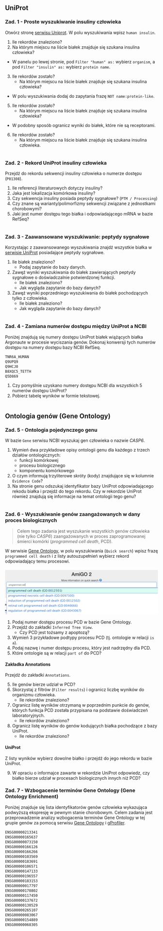 ## UniProt

### Zad. 1 - Proste wyszukiwanie insuliny człowieka
Otwórz stronę [serwisu Uniprot](https://www.uniprot.org/). W polu wyszukiwania wpisz `human insulin`.

1. Ile rekordów znaleziono?
2. Na którym miejscu na liście białek znajduje się szukana insulina człowieka?

* W panelu po lewej stronie, pod `Filter "human" as:` wybierz `organism`, a pod `Filter "insulin" as:` wybierz `protein name`.

3. Ile rekordów zostało?
   * Na którym miejscu na liście białek znajduje się szukana insulina człowieka?

* W polu wyszukiwania dodaj do zapytania frazę `NOT name:protein-like`.

5. Ile rekordów zostało?
   * Na którym miejscu na liście białek znajduje się szukana insulina człowieka?

* W podobny sposób ogranicz wyniki do białek, które nie są receptorami.

6. Ile rekordów zostało?
   * Na którym miejscu na liście białek znajduje się szukana insulina człowieka.
<br/><br/>


### Zad. 2 - Rekord UniProt insuliny człowieka
Przejdź do rekordu sekwencji insuliny człowieka o numerze dostępu (`P01308`).

1. Ile referencji literaturowych dotyczy insuliny?
2. Jaka jest lokalizacja komórkowa insuliny?
3. Czy sekwencja insuliny posiada peptydy sygnałowe? (`PTM / Processing`)
4. Czy znane są warianty/polimorfizmy sekwencji związane z jednostkami chorobowymi?
5. Jaki jest numer dostępu tego białka i odpowiadającego mRNA w bazie RefSeq?
<br/><br/>

### Zad. 3 - Zaawansowane wyszukiwanie: peptydy sygnałowe
Korzystając z zaawansowanego wyszukiwania znajdź wszystkie białka w [serwisie UniProt](https://www.uniprot.org) posiadające peptydy sygnałowe.

1. Ile białek znaleziono?
   * Podaj zapytanie do bazy danych.
2. Zawęź wyniki wyszukiwania do białek zawierających peptydy sygnałowe o doświadczalnie potwierdzonej funkcji. 
   * Ile białek znaleziono?
   * Jak wygląda zapytanie do bazy danych?
3. Zawęź wyniki poprzedniego wyszukiwania do białek pochodzących tylko z człowieka.
   * Ile białek znaleziono?
   * Jak wygląda zapytanie do bazy danych?
<br/><br/>


### Zad. 4 - Zamiana numerów dostępu między UniProt a NCBI
Poniżej znajdują się numery dostępu UniProt białek wiążących białka Argonaute w procesie wyciszania genów. Dokonaj konwersji tych numerów dostępu na numery dostępu bazy NCBI RefSeq.

```
TNR6A_HUMAN
Q9UPQ9
Q9HCJ0
B8XQC5_TETTH
Q5D869
```

1. Czy pomyślnie uzyskano numery dostępu NCBI dla wszystkich 5 numerów dostępu UniProt?
2. Pobierz tabelę wyników w formie tekstowej.
<br/><br/>

## Ontologia genów (Gene Ontology)

### Zad. 5 - Ontologia pojedynczego genu
W bazie `Gene` serwisu NCBI wyszukaj gen człowieka o nazwie *CASP6*.

1. Wymień dwa przykładowe opisy ontologii genu dla każdego z trzech działów ontologicznych:
   * funkcji komórkowej
   * procesu biologicznego
   * komponentu komórkowego
2. O czym informują trzyliterowe skróty (kody) znajdujące się w kolumnie `Evidence Code`?
3. Na stronie genu odszukaj identyfikator bazy UniProt odpowiadającego rekodu białka i przejdź do tego rekordu. Czy w rekordzie UniProt również znajdują się informacje na temat ontologii tego genu?
<br/><br/>

### Zad. 6 - Wyszukiwanie genów zaangażowanych w dany proces biologicznych

> Celem tego zadania jest wyszukanie wszystkich genów człowieka (nie tylko *CASP6*) zaangażowanych w proces zaprogramowanej śmierci komórki (*programmed cell death*, PCD).

W serwisie [Gene Ontology](http://amigo.geneontology.org/amigo/), w polu wyszukiwania (`Quick search`) wpisz frazę `programmed cell death` i z listy autouzupełnień wybierz rekord odpowiadający temu procesowi.

<img src="./images/amigo-quicksearch.png" alt="amigo-quicksearch" width="600px">

1. Podaj numer dostępu procesu PCD w bazie Gene Ontology.
2. Przejdź do zakładki `Inferred Tree View`.
   * Czy PCD jest tożsamy z apoptozą?
3. Wymień 3 przykładowe podtypy procesu PCD (tj. ontologie w relacji `is a`).
4. Podaj nazwę i numer dostępu procesu, który jest nadrzędny dla PCD.
5. Które ontologie są w relacji `part of` do PCD?

#### Zakładka Annotations
Przejdź do zakładki `Annotations`. 

5. Ile genów bierze udział w PCD?
6. Skorzystaj z filtrów (`Filter results`) i ogranicz liczbę wyników do organizmu człowieka.
   - Ile rekordów znaleziono?
7. Ogranicz listę wyników otrzymaną w poprzednim punkcie do genów, których funkcja PCD została przypisana na podstawie doświadczeń laboratoryjnych.
   - Ile rekordów znaleziono?
8. Ogranicz listę wyników do genów kodujących białka pochodzące z bazy UniProt.
   - Ile rekordów znaleziono?

#### UniProt
Z listy wyników wybierz dowolne białko i przejdź do jego rekordu w bazie UniProt.

9. W opraciu o informajce zawarte w rekordzie UniProt odpowiedz, czy białko bierze udział w procesach biologicznych innych niż PCD?


### Zad. 7 - Wzbogacenie terminów Gene Ontology (Gene Ontology Enrichment)
Poniżej znajduje się lista identyfikatorów genów człowieka wykazująca podwyższą ekspresję w pewnym stanie chorobowym. Celem zadania jest przeprowadzenie analizy wzbogacenia terminów Gene Ontology w tej grupie genów za pomocą serwisu [Gene Ontology](http://amigo.geneontology.org/amigo/) i [gProfiler](https://biit.cs.ut.ee/gprofiler/).

```
ENSG00000213341
ENSG00000165637
ENSG00000073150
ENSG00000166126
ENSG00000166266
ENSG00000103569
ENSG00000183691
ENSG00000106571
ENSG00000147133
ENSG00000196557
ENSG00000183153
ENSG00000017797
ENSG00000170802
ENSG00000117450
ENSG00000137672
ENSG00000130529
ENSG00000265107
ENSG00000083067
ENSG00000154889
ENSG00000068305
```
